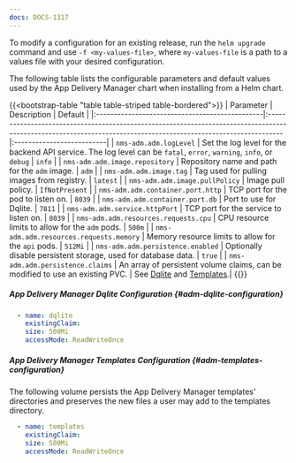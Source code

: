 ```yaml
---
docs: DOCS-1317
---
```


To modify a configuration for an existing release, run the `helm upgrade` command and use `-f <my-values-file>`, where `my-values-file` is a path to a values file with your desired configuration.

The following table lists the configurable parameters and default values used by the App Delivery Manager chart when installing from a Helm chart.

{{<bootstrap-table "table table-striped table-bordered">}}
| Parameter | Description | Default |
|:-----------------------------------------------|:----------------------------------------------------------------------------------------------------------------------------------------------------------------|:--------------------------|
| `nms-adm.adm.logLevel`                        | Set the log level for the backend API service. The log level can be `fatal`, `error`, `warning`, `info`, or `debug` | `info` |
| `nms-adm.adm.image.repository`                | Repository name and path for the `adm` image. | `adm` |
| `nms-adm.adm.image.tag`                       | Tag used for pulling images from registry. | `latest` |
| `nms-adm.adm.image.pullPolicy`                | Image pull policy. | `IfNotPresent` |
| `nms-adm.adm.container.port.http`             | TCP port for the pod to listen on. | `8039` |
| `nms-adm.adm.container.port.db`               | Port to use for Dqlite. | `7811` |
| `nms-adm.adm.service.httpPort`                | TCP port for the service to listen on. | `8039` |
| `nms-adm.adm.resources.requests.cpu`          | CPU resource limits to allow for the `adm` pods. | `500m` |
| `nms-adm.adm.resources.requests.memory`       | Memory resource limits to allow for the `api` pods. | `512Mi` |
| `nms-adm.adm.persistence.enabled`             | Optionally disable persistent storage, used for database data. | `true` |
| `nms-adm.adm.persistence.claims`              | An array of persistent volume claims, can be modified to use an existing PVC. | See [Dqlite](#adm-dqlite-configuration) and [Templates](#adm-templates-configuration).|
{{</bootstrap-table>}}

##### App Delivery Manager Dqlite Configuration {#adm-dqlite-configuration}

```yaml
  - name: dqlite
    existingClaim:
    size: 500Mi
    accessMode: ReadWriteOnce
```

##### App Delivery Manager Templates Configuration {#adm-templates-configuration}
The following volume persists the App Delivery Manager templates' directories and preserves the new files a user may add to the templates directory.

```yaml
  - name: templates
    existingClaim:
    size: 500Mi
    accessMode: ReadWriteOnce
```

